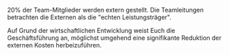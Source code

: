 20% der Team-Mitglieder werden extern gestellt. Die Teamleitungen betrachten die Externen als die &quot;echten Leistungsträger&quot;. 

Auf Grund der wirtschaftlichen Entwicklung weist Euch die Geschäftsführung an, möglichst umgehend eine signifikante Reduktion der externen Kosten herbeizuführen.
